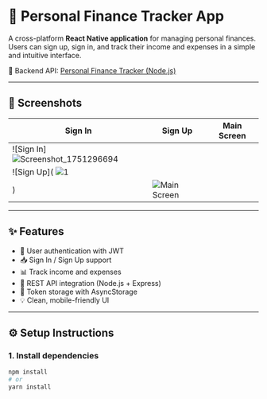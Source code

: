 # 📱 Personal Finance Tracker App

A cross-platform **React Native application** for managing personal finances. Users can sign up, sign in, and track their income and expenses in a simple and intuitive interface.

🔗 Backend API: [Personal Finance Tracker (Node.js)](https://github.com/Eyupoztrk/Personal-Finance-Tracker)

---

## 📸 Screenshots

| Sign In | Sign Up | Main Screen |
|--------|---------|-------------|
| ![Sign In]![Screenshot_1751296694](https://github.com/user-attachments/assets/a7a39dc3-666f-4eb7-ba8c-e3c37534965c)
 | ![Sign Up]( ![1](https://github.com/user-attachments/assets/d8d709df-dfc9-43d6-a6a6-340c62f77592)
 ) | ![Main Screen]() |

---

## ✨ Features

- 🔐 User authentication with JWT
- 📥 Sign In / Sign Up support
- 📊 Track income and expenses
- 🔄 REST API integration (Node.js + Express)
- 💾 Token storage with AsyncStorage
- 💡 Clean, mobile-friendly UI

---

## ⚙️ Setup Instructions

### 1. Install dependencies

```bash
npm install
# or
yarn install
